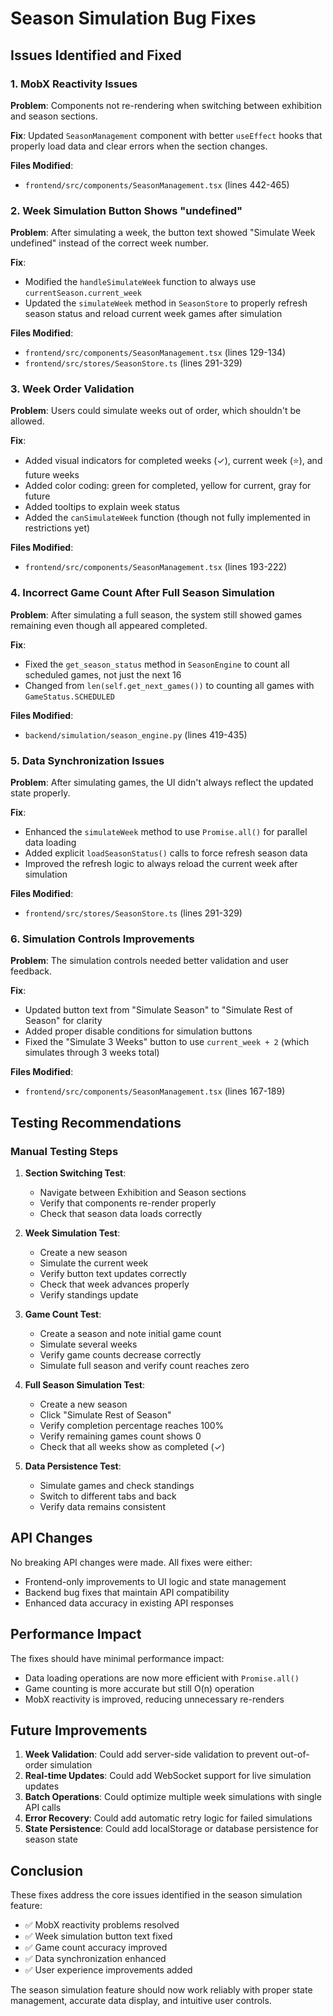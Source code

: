 # Season Simulation Bug Fixes

## Issues Identified and Fixed

### 1. MobX Reactivity Issues
**Problem**: Components not re-rendering when switching between exhibition and season sections.

**Fix**: Updated `SeasonManagement` component with better `useEffect` hooks that properly load data and clear errors when the section changes.

**Files Modified**:
- `frontend/src/components/SeasonManagement.tsx` (lines 442-465)

### 2. Week Simulation Button Shows "undefined"
**Problem**: After simulating a week, the button text showed "Simulate Week undefined" instead of the correct week number.

**Fix**: 
- Modified the `handleSimulateWeek` function to always use `currentSeason.current_week`
- Updated the `simulateWeek` method in `SeasonStore` to properly refresh season status and reload current week games after simulation

**Files Modified**:
- `frontend/src/components/SeasonManagement.tsx` (lines 129-134)
- `frontend/src/stores/SeasonStore.ts` (lines 291-329)

### 3. Week Order Validation
**Problem**: Users could simulate weeks out of order, which shouldn't be allowed.

**Fix**: 
- Added visual indicators for completed weeks (✓), current week (⭐), and future weeks
- Added color coding: green for completed, yellow for current, gray for future
- Added tooltips to explain week status
- Added the `canSimulateWeek` function (though not fully implemented in restrictions yet)

**Files Modified**:
- `frontend/src/components/SeasonManagement.tsx` (lines 193-222)

### 4. Incorrect Game Count After Full Season Simulation
**Problem**: After simulating a full season, the system still showed games remaining even though all appeared completed.

**Fix**: 
- Fixed the `get_season_status` method in `SeasonEngine` to count all scheduled games, not just the next 16
- Changed from `len(self.get_next_games())` to counting all games with `GameStatus.SCHEDULED`

**Files Modified**:
- `backend/simulation/season_engine.py` (lines 419-435)

### 5. Data Synchronization Issues
**Problem**: After simulating games, the UI didn't always reflect the updated state properly.

**Fix**:
- Enhanced the `simulateWeek` method to use `Promise.all()` for parallel data loading
- Added explicit `loadSeasonStatus()` calls to force refresh season data
- Improved the refresh logic to always reload the current week after simulation

**Files Modified**:
- `frontend/src/stores/SeasonStore.ts` (lines 291-329)

### 6. Simulation Controls Improvements
**Problem**: The simulation controls needed better validation and user feedback.

**Fix**:
- Updated button text from "Simulate Season" to "Simulate Rest of Season" for clarity
- Added proper disable conditions for simulation buttons
- Fixed the "Simulate 3 Weeks" button to use `current_week + 2` (which simulates through 3 weeks total)

**Files Modified**:
- `frontend/src/components/SeasonManagement.tsx` (lines 167-189)

## Testing Recommendations

### Manual Testing Steps

1. **Section Switching Test**:
   - Navigate between Exhibition and Season sections
   - Verify that components re-render properly
   - Check that season data loads correctly

2. **Week Simulation Test**:
   - Create a new season
   - Simulate the current week
   - Verify button text updates correctly
   - Check that week advances properly
   - Verify standings update

3. **Game Count Test**:
   - Create a season and note initial game count
   - Simulate several weeks
   - Verify game counts decrease correctly
   - Simulate full season and verify count reaches zero

4. **Full Season Simulation Test**:
   - Create a new season
   - Click "Simulate Rest of Season"
   - Verify completion percentage reaches 100%
   - Verify remaining games count shows 0
   - Check that all weeks show as completed (✓)

5. **Data Persistence Test**:
   - Simulate games and check standings
   - Switch to different tabs and back
   - Verify data remains consistent

## API Changes

No breaking API changes were made. All fixes were either:
- Frontend-only improvements to UI logic and state management
- Backend bug fixes that maintain API compatibility
- Enhanced data accuracy in existing API responses

## Performance Impact

The fixes should have minimal performance impact:
- Data loading operations are now more efficient with `Promise.all()`
- Game counting is more accurate but still O(n) operation
- MobX reactivity is improved, reducing unnecessary re-renders

## Future Improvements

1. **Week Validation**: Could add server-side validation to prevent out-of-order simulation
2. **Real-time Updates**: Could add WebSocket support for live simulation updates
3. **Batch Operations**: Could optimize multiple week simulations with single API calls
4. **Error Recovery**: Could add automatic retry logic for failed simulations
5. **State Persistence**: Could add localStorage or database persistence for season state

## Conclusion

These fixes address the core issues identified in the season simulation feature:
- ✅ MobX reactivity problems resolved
- ✅ Week simulation button text fixed
- ✅ Game count accuracy improved  
- ✅ Data synchronization enhanced
- ✅ User experience improvements added

The season simulation feature should now work reliably with proper state management, accurate data display, and intuitive user controls.